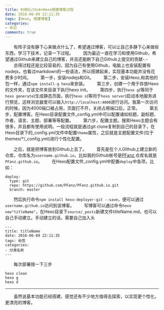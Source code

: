 ```yaml
---
title: 利用Github+Hexo搭建博客过程
date: 2016-06-09 22:11:35
tags: [Hexo, 搭建博客]
categories: 
- 杂记
comments: true
---
```


　　有阵子没有静下心来做点什么了，希望通过博客，可以让自己多静下心来做些东西，学习下技术，记录一下过程。
　　因为最近一直在学习和使用Github，希望通过Github来建立自己的博客，并且还能刷下自己Github上提交的贡献-.-
　　总得过程还是比较容易的，因为自己有使用Github，电脑上也安装配置有nodejs，也看过markdown的一些语法，所以搭建起来，实现基本功能并没有花费多少时间。
　　第一步，安装nodejs和Git。
　　第二步，安装Hexo,和其他的包一样，通过`npm install-g hexo`来安装。<!--more-->
　　第三步，创建一个用于存放Hexo的文件夹，在该文件夹目录下执行hexo init。
　　第四步，执行`hexo g`(等同于`hexo generate`)生成静态页面，执行`hexo s`(等同于`hexo server`)启动本地服务进行预览，这样浏览器里可以输入`http://localhost:4000`进行访问。我第一次访问的时候，因为4000端口被占用，页面打不开，关闭占用端口后，正常。
　　第五步，配置博客。在Hexo目录配置文件_config.yml中可以配置诸如标题、副标题、作者、语言、主题、部署等等配置。
　　第六步，配置主题。搜索Hexo主题会有很多，并且都有使用说明。一般流程就是通过git clone复制到自己的目录下，在Hexo目录下的_config.yml文件中配置`theme`属性，之后就是主题配置文件(位于themes/*/_config.yml)进行个性化配置。
  
　　之后，就是把博客放到Github上去了。
　　首先是在个人GIthub上建立新的仓库，仓库名为`username.github.io`，比如我的Github帐号是[PFanz](http://github.com/PFanz),仓库名就是`PFanz.github.io`。
　　在Hexo配置文件_config.yml中配置`deploy`中各项，比如：
```
deploy:
  type: git
  repo: https://github.com/PFanz/PFanz.github.io.git
  branch: master
```
　　然后执行命令`npm install hexo-deployer-git --save`，便可以通过`username.github.io`访问到该博客。
　　写博客可以通过命令`hexo new"titleName"`，在Hexo目录下`source/_posts`新建文件titleName.md，也可以自己手动建立。手动建立的话，需要自己加入头
```
---
title: titleName
date: 2016-06-09 22:11:35
tags: 标签
categories: 
- 分类名称
---
  ```
  
　　每次部署按一下三步
```
hexo clean
hexo g
hexo d
```
  
  

---
　　虽然说基本功能已经搭建，感觉还有不少地方值得去探索，以实现更个性化，更漂亮的博客。